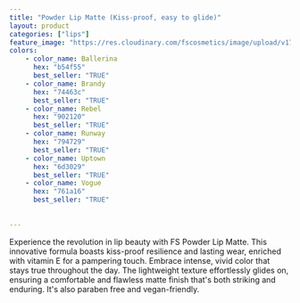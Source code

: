 ```yaml
---
title: "Powder Lip Matte (Kiss-proof, easy to glide)"
layout: product
categories: ["lips"]
feature_image: "https://res.cloudinary.com/fscosmetics/image/upload/v1711621822/products/powder-lip-matte.jpg"
colors:
    - color_name: Ballerina 
      hex: "b54f55"
      best_seller: "TRUE"
    - color_name: Brandy 
      hex: "74463c"
      best_seller: "TRUE"
    - color_name: Rebel 
      hex: "902120"
      best_seller: "TRUE"    
    - color_name: Runway 
      hex: "794729"
      best_seller: "TRUE"    
    - color_name: Uptown 
      hex: "6d3029"
      best_seller: "TRUE"    
    - color_name: Vogue 
      hex: "761a16"
      best_seller: "TRUE"    
    
   
---
```

Experience the revolution in lip beauty with FS Powder Lip Matte. This innovative formula boasts kiss-proof resilience and lasting wear, enriched with vitamin E for a pampering touch. Embrace intense, vivid color that stays true throughout the day.  The lightweight texture effortlessly glides on, ensuring a comfortable and flawless matte finish that's both striking and enduring.  It's also paraben free and vegan-friendly.
